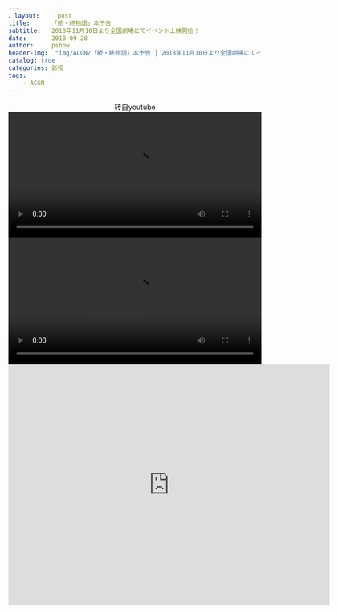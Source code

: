 ```yaml
---
、layout:     post
title:      「続・終物語」本予告
subtitle:   2018年11月10日より全国劇場にてイベント上映開始！
date:       2018-09-28
author:     pshow
header-img:  "img/ACGN/「続・終物語」本予告 │ 2018年11月10日より全国劇場にてイベント上映開始！.mp4_20180928_205457.111.jpg"
catalog: true
categories: 影视
tags:
    - ACGN
---
```


<center>转自youtube</center>



<video width="100%"   controls>

<source src="https://onedrive.live.com/download?cid=707071D089B55657&resid=707071D089B55657%2111700&authkey=AFL5OTWFeN2OyHs" type="video/mp4">

Your browser does not support the video tag.
</video>

<video id="video" controls="" preload="none" width="100%"
        poster="http://media.w3.org/2010/05/sintel/poster.png">
         <source id="mp4" src="https://onedrive.live.com/download?cid=707071D089B55657&resid=707071D089B55657%2111700&authkey=AFL5OTWFeN2OyHs" 
             type="video/mp4">

          <p>Your user agent does not support the HTML5 Video element.</p>

</video>

<video width="100%" controls preload> 
 <source id="mp4" src="https://onedrive.live.com/download?cid=707071D089B55657&resid=707071D089B55657%2111700&authkey=AFL5OTWFeN2OyHs" 
             type="video/mp4">
</video>


<div class="embed-container">
  <iframe
      width="640"
      height="480"
      src="https://onedrive.live.com/embed?cid=707071D089B55657&resid=707071D089B55657%2111700&authkey=AFL5OTWFeN2OyHs" 
      frameborder="0"
      allowfullscreen="">
  </iframe>
</div>
